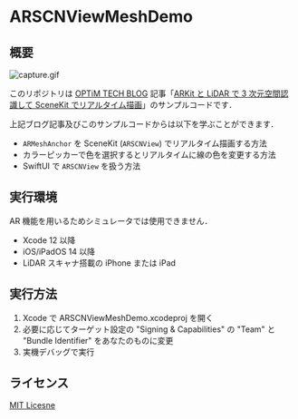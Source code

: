 #  ARSCNViewMeshDemo

## 概要

![capture.gif](./capture.gif)

このリポジトリは [OPTiM TECH BLOG](https://tech-blog.optim.co.jp) 記事「[ARKit と LiDAR で 3 次元空間認識して SceneKit でリアルタイム描画](https://tech-blog.optim.co.jp/entry/2021/05/06/100000)」のサンプルコードです．

上記ブログ記事及びこのサンプルコードからは以下を学ぶことができます．

- `ARMeshAnchor` を SceneKit (`ARSCNView`) でリアルタイム描画する方法
- カラーピッカーで色を選択するとリアルタイムに線の色を変更する方法
- SwiftUI で `ARSCNView` を扱う方法

## 実行環境

AR 機能を用いるためシミュレータでは使用できません．

- Xcode 12 以降
- iOS/iPadOS 14 以降
- LiDAR スキャナ搭載の iPhone または iPad

## 実行方法

1. Xcode で ARSCNViewMeshDemo.xcodeproj を開く
1. 必要に応じてターゲット設定の "Signing & Capabilities" の "Team" と "Bundle Identifier" をあなたのものに変更
1. 実機デバッグで実行

## ライセンス

[MIT Licesne](./LICENSE)
